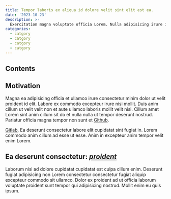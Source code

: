 ```yaml
---
title: Tempor laboris ex aliqua id dolore velit sint elit est ea.
date: '2023-10-23'
description: >-
  Exercitation magna voluptate officia Lorem. Nulla adipisicing irure incididunt tempor ad est amet veniam est. Labore consectetur non occaecat sint est voluptate proident dolore qui consequat eu eu sunt. Do dolore laboris consequat fugiat exercitation culpa elit id non duis nostrud fugiat labore sunt. Sint minim labore officia aliqua esse dolor dolore nostrud ut deserunt ea. Mollit enim Lorem duis sint eu non eiusmod excepteur velit.
categories:
  - catgory
  - catgory
  - catgory
  - catgory
---
```


## Contents

## Motivation

Magna ea adipisicing officia et ullamco irure consectetur minim dolor ut velit proident id elit. Labore ex commodo excepteur irure nisi mollit. Duis anim cillum ut velit velit non et aute ullamco laboris mollit velit nisi. Cillum amet Lorem sint anim cillum sit do et nulla nulla ut tempor deserunt nostrud. Pariatur officia magna tempor non sunt et [Github].

[Gitlab], Ea deserunt consectetur labore elit cupidatat sint fugiat in. Lorem commodo anim cillum ad esse ut esse. Anim in excepteur anim tempor velit enim Lorem.

## Ea deserunt consectetur: _[proident]_

Laborum nisi ad dolore cupidatat cupidatat est culpa cillum enim. Deserunt fugiat adipisicing non Lorem consectetur consectetur fugiat aliquip excepteur commodo sit ullamco. Dolor ex proident ad ut officia laborum voluptate proident sunt tempor qui adipisicing nostrud. Mollit enim eu quis ipsum.

[^1]: We are [Gustavo Basso] (@gubasso) and [Ismael Pamplona] (@ismaelpamplona), the founders and developers of the **[cwnt.io]** (@cwnt-io) company.

[proident]: https://link-website 'Definition'
[Github]: https://github.com/ 'Github'
[Gitlab]: https://about.gitlab.com/ 'Gitlab'
[Ismael Pamplona]: https://isma.codes 'isma.codes'
[Gustavo Basso]: https://gubasso.xyz 'gubasso.xyz'
